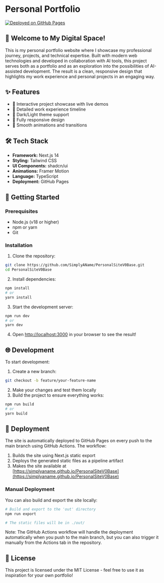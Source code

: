 # Personal Portfolio

[![Deployed on GitHub Pages](https://img.shields.io/badge/Deployed%20on-GitHub%20Pages-black?style=for-the-badge&logo=github)](https://simplyaname.github.io/PersonalSiteV0Base/)

## 🚀 Welcome to My Digital Space!

This is my personal portfolio website where I showcase my professional journey, projects, and technical expertise. Built with modern web technologies and developed in collaboration with AI tools, this project serves both as a portfolio and as an exploration into the possibilities of AI-assisted development. The result is a clean, responsive design that highlights my work experience and personal projects in an engaging way.

## ✨ Features

- 🎯 Interactive project showcase with live demos
- 💼 Detailed work experience timeline
- 🌙 Dark/Light theme support
- 📱 Fully responsive design
- 🎨 Smooth animations and transitions

## 🛠️ Tech Stack

- **Framework:** Next.js 14
- **Styling:** Tailwind CSS
- **UI Components:** shadcn/ui
- **Animations:** Framer Motion
- **Language:** TypeScript
- **Deployment:** GitHub Pages

## 🚦 Getting Started

### Prerequisites

- Node.js (v18 or higher)
- npm or yarn
- Git

### Installation

1. Clone the repository:

```bash
git clone https://github.com/SimplyAName/PersonalSiteV0Base.git
cd PersonalSiteV0Base
```

2. Install dependencies:

```bash
npm install
# or
yarn install
```

3. Start the development server:

```bash
npm run dev
# or
yarn dev
```

4. Open [http://localhost:3000](http://localhost:3000) in your browser to see the result!

## 🌐 Development

To start development:

1. Create a new branch:

```bash
git checkout -b feature/your-feature-name
```

2. Make your changes and test them locally
3. Build the project to ensure everything works:

```bash
npm run build
# or
yarn build
```

## 🔗 Deployment

The site is automatically deployed to GitHub Pages on every push to the main branch using GitHub Actions. The workflow:

1. Builds the site using Next.js static export
2. Deploys the generated static files as a pipeline artifact
3. Makes the site available at [https://simplyaname.github.io/PersonalSiteV0Base](https://simplyaname.github.io/PersonalSiteV0Base)

### Manual Deployment

You can also build and export the site locally:

```bash
# Build and export to the 'out' directory
npm run export

# The static files will be in ./out/
```

Note: The GitHub Actions workflow will handle the deployment automatically when you push to the main branch, but you can also trigger it manually from the Actions tab in the repository.

## 📝 License

This project is licensed under the MIT License - feel free to use it as inspiration for your own portfolio!
